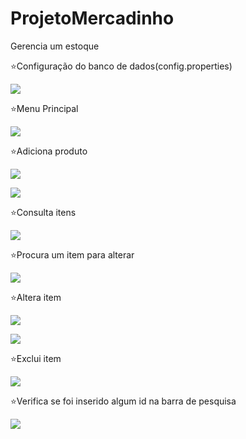 # ProjetoMercadinho
Gerencia um estoque

⭐Configuração do banco de dados(config.properties)

![](/ScreenShot_ProjetoMercadinho/ScreenShot_ProjetoMercadinho1.png)

⭐Menu Principal

![](/ScreenShot_ProjetoMercadinho/ScreenShot_ProjetoMercadinho2.png)

⭐Adiciona produto

![](/ScreenShot_ProjetoMercadinho/ScreenShot_ProjetoMercadinho4.png)

![](/ScreenShot_ProjetoMercadinho/ScreenShot_ProjetoMercadinho3.png)

⭐Consulta itens

![](/ScreenShot_ProjetoMercadinho/ScreenShot_ProjetoMercadinho5.png)

⭐Procura um item para alterar

![](/ScreenShot_ProjetoMercadinho/ScreenShot_ProjetoMercadinho6.png)

⭐Altera item

![](/ScreenShot_ProjetoMercadinho/ScreenShot_ProjetoMercadinho7.png)

![](/ScreenShot_ProjetoMercadinho/ScreenShot_ProjetoMercadinho8.png)

⭐Exclui item

![](/ScreenShot_ProjetoMercadinho/ScreenShot_ProjetoMercadinho9.png)

⭐Verifica se foi inserido algum id na barra de pesquisa

![](/ScreenShot_ProjetoMercadinho/ScreenShot_ProjetoMercadinho10.png)

